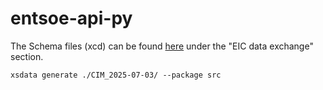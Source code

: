 # entsoe-api-py

The Schema files (xcd) can be found [here](https://www.entsoe.eu/publications/electronic-data-interchange-edi-library/) under the "EIC data exchange" section.

```shell
xsdata generate ./CIM_2025-07-03/ --package src
```
